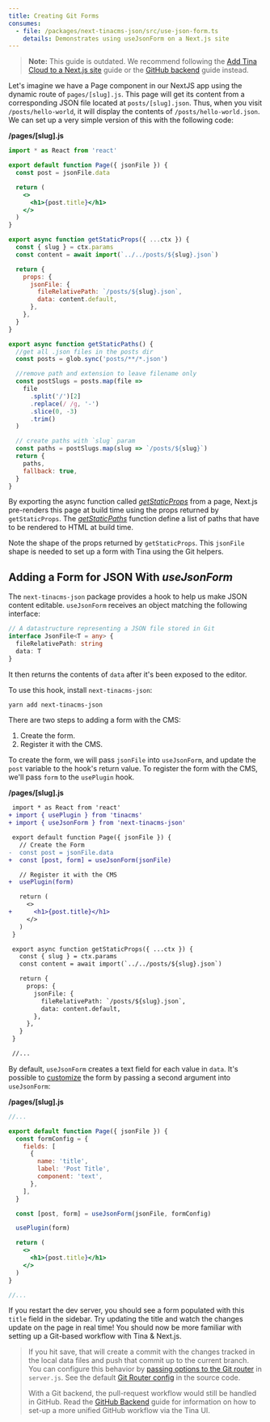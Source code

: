 ```yaml
---
title: Creating Git Forms
consumes:
  - file: /packages/next-tinacms-json/src/use-json-form.ts
    details: Demonstrates using useJsonForm on a Next.js site
---
```


> **Note:** This guide is outdated. We recommend following the [Add Tina Cloud to a Next.js site](/guides/tina-cloud/existing-site/overview/) guide or the [GitHub backend](/guides/nextjs/github/initial-setup/) guide instead.

Let's imagine we have a Page component in our NextJS app using the dynamic route of `pages/[slug].js`. This page will get its content from a corresponding JSON file located at `posts/[slug].json`. Thus, when you visit `/posts/hello-world`, it will display the contents of `/posts/hello-world.json`. We can set up a very simple version of this with the following code:

**/pages/\[slug].js**

```jsx
import * as React from 'react'

export default function Page({ jsonFile }) {
  const post = jsonFile.data

  return (
    <>
      <h1>{post.title}</h1>
    </>
  )
}

export async function getStaticProps({ ...ctx }) {
  const { slug } = ctx.params
  const content = await import(`../../posts/${slug}.json`)

  return {
    props: {
      jsonFile: {
        fileRelativePath: `/posts/${slug}.json`,
        data: content.default,
      },
    },
  }
}

export async function getStaticPaths() {
  //get all .json files in the posts dir
  const posts = glob.sync('posts/**/*.json')

  //remove path and extension to leave filename only
  const postSlugs = posts.map(file =>
    file
      .split('/')[2]
      .replace(/ /g, '-')
      .slice(0, -3)
      .trim()
  )

  // create paths with `slug` param
  const paths = postSlugs.map(slug => `/posts/${slug}`)
  return {
    paths,
    fallback: true,
  }
}
```

By exporting the async function called [_getStaticProps_](https://nextjs.org/docs/basic-features/data-fetching#getstaticprops-static-generation) from a page, Next.js pre-renders this page at build time using the props returned by `getStaticProps`. The [_getStaticPaths_](https://nextjs.org/docs/basic-features/data-fetching#getstaticpaths-static-generation) function define a list of paths that have to be rendered to HTML at build time.

Note the shape of the props returned by `getStaticProps`. This `jsonFile` shape is needed to set up a form with Tina using the Git helpers.

## Adding a Form for JSON With _useJsonForm_

The `next-tinacms-json` package provides a hook to help us make JSON content editable. `useJsonForm` receives an object matching the following interface:

```typescript
// A datastructure representing a JSON file stored in Git
interface JsonFile<T = any> {
  fileRelativePath: string
  data: T
}
```

It then returns the contents of `data` after it's been exposed to the editor.

To use this hook, install `next-tinacms-json`:

```bash
yarn add next-tinacms-json
```

There are two steps to adding a form with the CMS:

1. Create the form.
2. Register it with the CMS.

To create the form, we will pass `jsonFile` into `useJsonForm`, and update the `post` variable to the hook's return value. To register the form with the CMS, we'll pass `form` to the `usePlugin` hook.

**/pages/\[slug].js**

```diff
 import * as React from 'react'
+ import { usePlugin } from 'tinacms'
+ import { useJsonForm } from 'next-tinacms-json'

 export default function Page({ jsonFile }) {
   // Create the Form
-  const post = jsonFile.data
+  const [post, form] = useJsonForm(jsonFile)

   // Register it with the CMS
+  usePlugin(form)

   return (
     <>
+      <h1>{post.title}</h1>
     </>
   )
 }

 export async function getStaticProps({ ...ctx }) {
   const { slug } = ctx.params
   const content = await import(`../../posts/${slug}.json`)

   return {
     props: {
       jsonFile: {
         fileRelativePath: `/posts/${slug}.json`,
         data: content.default,
       },
     },
   }
 }

 //...
```

By default, `useJsonForm` creates a text field for each value in `data`. It's possible to [customize](/docs/plugins/forms) the form by passing a second argument into `useJsonForm`:

**/pages/\[slug].js**

```jsx
//...

export default function Page({ jsonFile }) {
  const formConfig = {
    fields: [
      {
        name: 'title',
        label: 'Post Title',
        component: 'text',
      },
    ],
  }

  const [post, form] = useJsonForm(jsonFile, formConfig)

  usePlugin(form)

  return (
    <>
      <h1>{post.title}</h1>
    </>
  )
}

//...
```

If you restart the dev server, you should see a form populated with this `title` field in the sidebar. Try updating the title and watch the changes update on the page in real time! You should now be more familiar with setting up a Git-based workflow with Tina & Next.js.

> If you hit save, that will create a commit with the changes tracked in the local data files and push that commit up to the current branch. You can configure this behavior by [passing options to the Git router](https://github.com/tinacms/tinacms/tree/master/packages/%40tinacms/api-git#example-2-configuring-the-git-api) in `server.js`. See the default [Git Router config](https://github.com/tinacms/tinacms/blob/master/packages/%40tinacms/api-git/src/router.ts#L37-L42) in the source code.
>
> With a Git backend, the pull-request workflow would still be handled in GitHub. Read the [GitHub Backend](/guides/nextjs/github/initial-setup/) guide for information on how to set-up a more unified GitHub workflow via the Tina UI.
